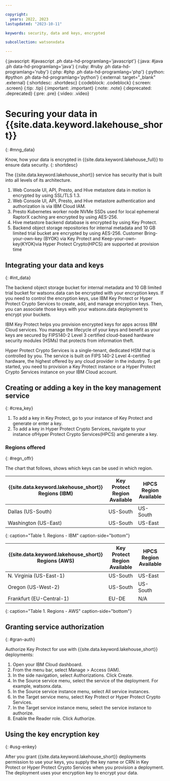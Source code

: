 ```yaml
---

copyright:
  years: 2022, 2023
lastupdated: "2023-10-11"

keywords: security, data and keys, encrypted

subcollection: watsonxdata

---
```


{:javascript: #javascript .ph data-hd-programlang='javascript'}
{:java: #java .ph data-hd-programlang='java'}
{:ruby: #ruby .ph data-hd-programlang='ruby'}
{:php: #php .ph data-hd-programlang='php'}
{:python: #python .ph data-hd-programlang='python'}
{:external: target="_blank" .external}
{:shortdesc: .shortdesc}
{:codeblock: .codeblock}
{:screen: .screen}
{:tip: .tip}
{:important: .important}
{:note: .note}
{:deprecated: .deprecated}
{:pre: .pre}
{:video: .video}


# Securing your data in {{site.data.keyword.lakehouse_short}}
{: #mng_data}

Know, how your data is encrypted in {{site.data.keyword.lakehouse_full}} to ensure data security.
{: shortdesc}

The {{site.data.keyword.lakehouse_short}} service has security that is built into all levels of its architecture.

1. Web Console UI, API, Presto, and Hive metastore data in motion is encrypted by using SSL/TLS 1.3.
2. Web Console UI, API, Presto, and Hive metastore authentication and authorization is via IBM Cloud IAM.
3. Presto Kubernetes worker node NVMe SSDs used for local ephemeral RaptorX caching are encrypted by using AES-256.
4. Hive metastore backend database is encrypted by using Key Protect.
5. Backend object storage repositories for internal metadata and 10 GB limited trial bucket are encrypted by using AES-256. Customer Bring-your-own-key (BYOK) via Key Protect and Keep-your-own-key(KYOK)via Hyper Protect Crypto(HPCS) are supported at provision time

## Integrating your data and keys
{: #int_data}

The backend object storage bucket for internal metadata and 10 GB limited trial bucket for watsonx.data can be encrypted with your encryption keys. If you need to control the encryption keys, use IBM Key Protect or Hyper Protect Crypto Services to create, add, and manage encryption keys. Then, you can associate those keys with your watsonx.data deployment to encrypt your buckets.

IBM Key Protect helps you provision encrypted keys for apps across IBM Cloud services. You manage the lifecycle of your keys and benefit as your keys are secured by FIPS140-2 Level 3 certified cloud-based hardware security modules (HSMs) that protects from information theft.

Hyper Protect Crypto Services is a single-tenant, dedicated HSM that is controlled by you. The service is built on FIPS 140-2 Level 4-certified hardware, the highest offered by any cloud provider in the industry. To get started, you need to provision a Key Protect instance or a Hyper Protect Crypto Services instance on your IBM Cloud account.

## Creating or adding a key in the key management service
{: #crea_key}

1. To add a key in Key Protect, go to your instance of Key Protect and generate or enter a key.
2. To add a key in Hyper Protect Crypto Services, navigate to your instance ofHyper Protect Crypto Services(HPCS) and generate a key.

### Regions offered
{: #regn_offr}

The chart that follows, shows which keys can be used in which region.

| **{{site.data.keyword.lakehouse_short}} Regions (IBM)**   |**Key Protect Region Available**  | **HPCS Region Available** |
|---|---|---|
| Dallas (US-South) | US-South | US-South  |
| Washington (US-East) | US-South  |US-East  |
{: caption="Table 1. Regions - IBM" caption-side="bottom"}

| **{{site.data.keyword.lakehouse_short}} Regions (AWS)**   |**Key Protect Region Available**  | **HPCS Region Available** |
|---|---|---|
| N. Virginia (US-East-1) | US-South | US-East  |
| Oregon (US-West-2) | US-South  |US-South  |
| Frankfurt (EU-Central-1) | EU-DE  | N/A  |
{: caption="Table 1. Regions - AWS" caption-side="bottom"}

## Granting service authorization
{: #gran-auth}

Authorize Key Protect for use with {{site.data.keyword.lakehouse_short}} deployments:
1. Open your IBM Cloud dashboard.
2. From the menu bar, select Manage > Access (IAM).
3. In the side navigation, select Authorizations. Click Create.
4. In the Source service menu, select the service of the deployment. For example, watsonx.data.
5. In the Source service instance menu, select All service instances.
6. In the Target service menu, select Key Protect or Hyper Protect Crypto Services.
7. In the Target service instance menu, select the service instance to authorize.
8. Enable the Reader role. Click Authorize.

## Using the key encryption key
{: #usg-enkey}

After you grant {{site.data.keyword.lakehouse_short}} deployments permission to use your keys, you supply the key name or CRN in Key Protect or Hyper Protect Crypto Services when you provision a deployment. The deployment uses your encryption key to encrypt your data.
